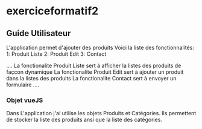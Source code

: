 # exerciceformatif2

## Guide Utilisateur

L'application permet d'ajouter des produits
Voici la liste des fonctionnalités:
1: Produit Liste
2: Produit Edit
3: Contact

....
La fonctionalite Produit Liste sert à afficher la listes des produits de façcon dynamique
La fonctionalite Produit Edit sert à ajouter un produit dans la listes des produits
La fonctionalite Contact sert à envoyer un formulaire
....


### Objet vueJS

Dans L'application j'ai utilise les objets Produits et Catégories.
Ils permettent de stocker la liste des produits ansi que la liste des catégories.